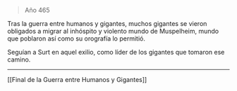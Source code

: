 > Año 465

Tras la guerra entre humanos y gigantes, muchos gigantes se vieron obligados a migrar al inhóspito y violento mundo de Muspelheim, mundo que poblaron así como su orografía lo permitió.

Seguían a Surt en aquel exilio, como líder de los gigantes que tomaron ese camino.

---

[[Final de la Guerra entre Humanos y Gigantes]]